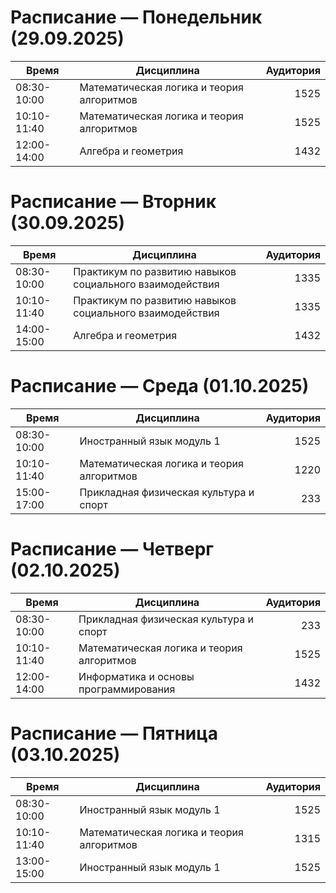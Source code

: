# Расписание — Понедельник (29.09.2025)

| Время       | Дисциплина                                | Аудитория |
|-------------|-------------------------------------------|----------:|
| 08:30-10:00 | Математическая логика и теория алгоритмов | 1525      |
| 10:10-11:40 | Математическая логика и теория алгоритмов | 1525      |
| 12:00-14:00 | Алгебра и геометрия                       | 1432      |

# Расписание — Вторник (30.09.2025)

| Время       | Дисциплина                                               | Аудитория |
|-------------|----------------------------------------------------------|----------:|
| 08:30-10:00 | Практикум по развитию навыков социального взаимодействия |   1335    |
| 10:10-11:40 | Практикум по развитию навыков социального взаимодействия |   1335    |
| 14:00-15:00 | Алгебра и геометрия                                      |   1432    |



# Расписание — Среда (01.10.2025)

| Время       | Дисциплина                                | Аудитория |
|-------------|-------------------------------------------|----------:|
| 08:30-10:00 | Иностранный язык модуль 1                 | 1525      |
| 10:10-11:40 | Математическая логика и теория алгоритмов | 1220      |
| 15:00-17:00 | Прикладная физическая культура и спорт    | 233       |




# Расписание — Четверг (02.10.2025)

| Время       | Дисциплина                                | Аудитория |
|-------------|-------------------------------------------|----------:|
| 08:30-10:00 | Прикладная физическая культура и спорт    | 233       |
| 10:10-11:40 | Математическая логика и теория алгоритмов | 1525      |
| 12:00-14:00 | Информатика и основы программирования     | 1432      |

# Расписание — Пятница (03.10.2025)

| Время       | Дисциплина                                | Аудитория |
|-------------|-------------------------------------------|----------:|
| 08:30-10:00 | Иностранный язык модуль 1                 | 1525      |
| 10:10-11:40 | Математическая логика и теория алгоритмов | 1315      |
| 13:00-15:00 | Иностранный язык модуль 1                 | 1525      |


